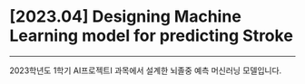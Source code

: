 # [2023.04] Designing Machine Learning model for predicting Stroke

---

2023학년도 1학기 AI프로젝트I 과목에서 설계한 뇌졸중 예측 머신러닝 모델입니다.
